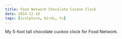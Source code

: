 ```yaml
---
title: Food Network Chocolate Cuckoo Clock
date: 2014-12-18
tags: [sculpture, birds, tv]
---
```


My 5-foot tall chocolate cuckoo clock for Food Network.
